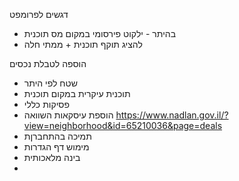 דגשים לפרומפט
- בהיתר - ילקוט פירסומי במקום מס תוכנית
- להציג תוקף תוכנית + ממתי חלה


הוספה לטבלת נכסים
- שטח לפי היתר
- תוכנית עיקרית במקום תוכנית 
- פסיקות
כללי
- הוספת עיסקאות השוואה https://www.nadlan.gov.il/?view=neighborhood&id=65210036&page=deals
- תמיכה בהתחברןת
- מימוש דף הגדרות
- בינה מלאכותית
- 
